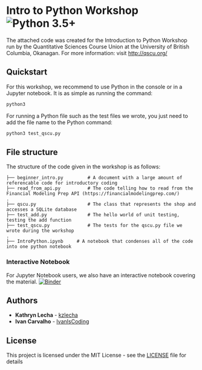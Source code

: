 # Intro to Python Workshop ![Python 3.5+](https://img.shields.io/badge/python-3.5+-blue.svg)

The attached code was created for the Introduction to Python Workshop run by the Quantitative Sciences Course Union at the University of British Columbia, Okanagan.
For more information: visit http://qscu.org/

## Quickstart

For this workshop, we recommend to use Python in the console or in a Jupyter notebook. It is as simple as running the command:

```bash
python3
```

For running a Python file such as the test files we wrote, you just need to add the file name to the Python command:

```bash
python3 test_qscu.py
```

## File structure

The structure of the code given in the workshop is as follows:

    ├── beginner_intro.py         # A document with a large amount of referencable code for introductory coding
    ├── read_from_api.py          # The code telling how to read from the Financial Modeling Prep API (https://financialmodelingprep.com/)
    .
    ├── qscu.py                   # The class that represents the shop and accesses a SQLite database 
    ├── test_add.py               # The hello world of unit testing, testing the add function
    ├── test_qscu.py              # The tests for the qscu.py file we wrote during the workshop
    .
    ├── IntroPython.ipynb     # A notebook that condenses all of the code into one python notebook
    
### Interactive Notebook

For Jupyter Notebook users, we also have an interactive notebook covering the material.
[![Binder](https://mybinder.org/badge_logo.svg)](https://mybinder.org/v2/gh/IvanIsCoding/IntroPythonWorkshop.git/master)

## Authors

* **Kathryn Lecha** - [kzlecha](https://github.com/kzlecha)
* **Ivan Carvalho** - [IvanIsCoding](https://github.com/IvanIsCoding)

## License

This project is licensed under the MIT License - see the [LICENSE](LICENSE) file for details
